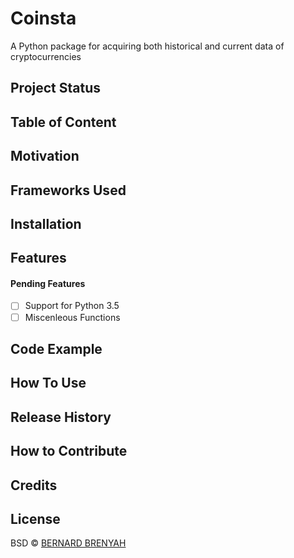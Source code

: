 # Coinsta
A Python package for acquiring both historical and current data of cryptocurrencies

## Project Status

## Table of Content

## Motivation

## Frameworks Used

## Installation

## Features

#### Pending Features
- [ ] Support for Python 3.5
- [ ] Miscenleous Functions

## Code Example

## How To Use

## Release History

## How to Contribute

## Credits

## License


BSD © [BERNARD BRENYAH]()